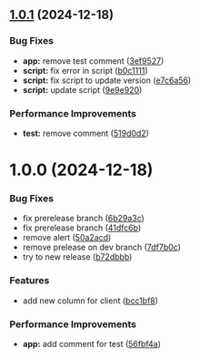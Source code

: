 ## [1.0.1](https://github.com/ItAntoninR/semantic-gitmoji-release-test/compare/v1.0.0...v1.0.1) (2024-12-18)


### Bug Fixes

* **app:** remove test comment ([3ef9527](https://github.com/ItAntoninR/semantic-gitmoji-release-test/commit/3ef9527e5c71d2e158d0bbe9315529609797fb7d))
* **script:** fix error in script ([b0c1111](https://github.com/ItAntoninR/semantic-gitmoji-release-test/commit/b0c111172b869f582973c40fa539d15098028c33))
* **script:** fix script to update version ([e7c6a56](https://github.com/ItAntoninR/semantic-gitmoji-release-test/commit/e7c6a56c1e5c4577f055bb0acc7364c931a6286e))
* **script:** update script ([9e9e920](https://github.com/ItAntoninR/semantic-gitmoji-release-test/commit/9e9e92062fe15d1a5e16dc0c1836620124cd9109))


### Performance Improvements

* **test:** remove comment ([519d0d2](https://github.com/ItAntoninR/semantic-gitmoji-release-test/commit/519d0d225e0ae508a76fa5e1b8d2ebea0242b04a))

# 1.0.0 (2024-12-18)


### Bug Fixes

* fix prerelease branch ([6b29a3c](https://github.com/ItAntoninR/semantic-gitmoji-release-test/commit/6b29a3c5b95fc636976d6d8465bd0e1a4a34bea0))
* fix prerelease branch ([41dfc6b](https://github.com/ItAntoninR/semantic-gitmoji-release-test/commit/41dfc6b12ea0a6dff7f471961a29db2273da61c4))
* remove alert ([50a2acd](https://github.com/ItAntoninR/semantic-gitmoji-release-test/commit/50a2acde93084116814966fe2aa4c9456dc51b78))
* remove prelease on dev branch ([7df7b0c](https://github.com/ItAntoninR/semantic-gitmoji-release-test/commit/7df7b0c5ce060fd7d829c8d2e5d849071f67855c))
* try to new release ([b72dbbb](https://github.com/ItAntoninR/semantic-gitmoji-release-test/commit/b72dbbb89bdb83f7e2991e31b438dd95dfe9bbb4))


### Features

* add new column for client ([bcc1bf8](https://github.com/ItAntoninR/semantic-gitmoji-release-test/commit/bcc1bf8b1fb0b288cbc6d529f443a3af57ef50f5))


### Performance Improvements

* **app:** add comment for test ([56fbf4a](https://github.com/ItAntoninR/semantic-gitmoji-release-test/commit/56fbf4a328d0f9a702419d6ba485195fa778e57c))
